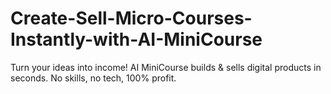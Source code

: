 # Create-Sell-Micro-Courses-Instantly-with-AI-MiniCourse
Turn your ideas into income! AI MiniCourse builds &amp; sells digital products in seconds. No skills, no tech, 100% profit.
